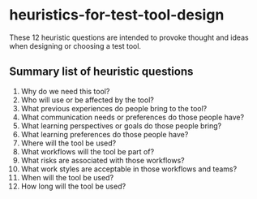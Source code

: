 # heuristics-for-test-tool-design

These 12 heuristic questions are intended to provoke thought and ideas when designing or choosing a test tool.

## Summary list of heuristic questions


1. Why do we need this tool?
2. Who will use or be affected by the tool?
3. What previous experiences do people bring to the tool?
4. What communication needs or preferences do those people have?
5. What learning perspectives or goals do those people bring?
6. What learning preferences do those people have?
7. Where will the tool be used?
8. What workflows will the tool be part of?
9. What risks are associated with those workflows?
10. What work styles are acceptable in those workflows and teams?
11. When will the tool be used?
12. How long will the tool be used?
